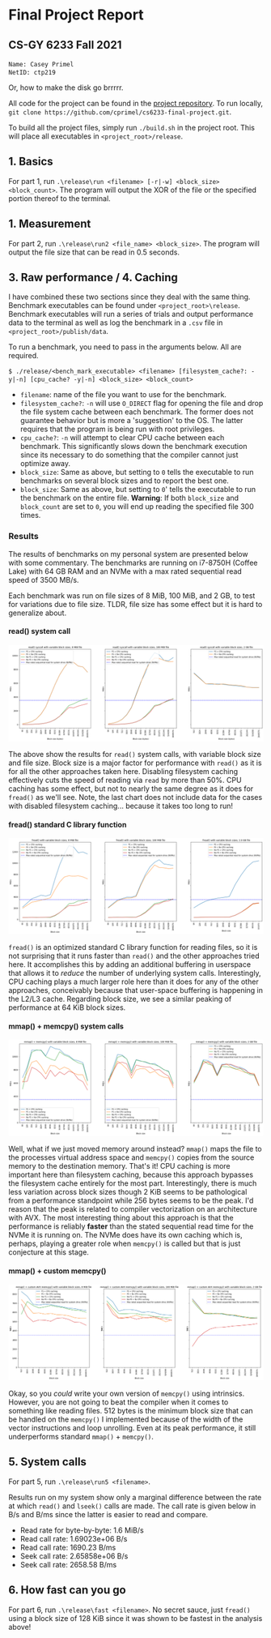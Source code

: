 # Final Project Report
## CS-GY 6233 Fall 2021

```
Name: Casey Primel
NetID: ctp219
```

Or, how to make the disk go brrrrr.

All code for the project can be found in the [project repository](https://github.com/cprimel/cs6233-final-project). To run locally, `git clone https://github.com/cprimel/cs6233-final-project.git`. 

To build all the project files, simply run `./build.sh` in the project root. This will place all executables in `<project_root>/release`.

## 1. Basics

For part 1, run `.\release\run <filename> [-r|-w] <block_size> <block_count>`. The program will output the XOR of the file or the specified portion thereof to the terminal.

## 1. Measurement

For part 2, run `.\release\run2 <file_name> <block_size>`. The program will output the file size that can be read in 0.5 seconds. 

## 3. Raw performance / 4. Caching

I have combined these two sections since they deal with the same thing. Benchmark executables can be found under `<project_root>\release`. Benchmark executables will run a series of trials and output performance data to the terminal as well as log the benchmark in a `.csv` file in `<project_root>/publish/data`. 

To run a benchmark, you need to pass in the arguments below. All are required.
```shell
$ ./release/<bench_mark_executable> <filename> [filesystem_cache?: -y|-n] [cpu_cache? -y|-n] <block_size> <block_count>
```

- `filename`: name of the file you want to use for the benchmark.
- `filesystem_cache?`: `-n` will use `O_DIRECT` flag for opening the file and drop the file system cache between each benchmark. The former does not guarantee behavior but is more a 'suggestion' to the OS. The latter requires that the program is being run with root privileges.
- `cpu_cache?`: `-n` will attempt to clear CPU cache between each benchmark. This significantly slows down the benchmark execution since its necessary to do something that the compiler cannot just optimize away.
- `block_size`: Same as above, but setting to `0` tells the executable to run benchmarks on several block sizes and to report the best one.
- `block_size`: Same as above, but setting to `0`' tells the executable to run the benchmark on the entire file. **Warning**: If both `block_size` and `block_count` are set to `0`, you will end up reading the specified file 300 times.

### Results

The results of benchmarks on my personal system are presented below with some commentary. The benchmarks are running on i7-8750H (Coffee Lake) with 64 GB RAM and an NVMe with a max rated sequential read speed of 3500 MB/s.

Each benchmark was run on file sizes of 8 MiB, 100 MiB, and 2 GB, to test for variations due to file size. TLDR, file size has some effect but it is hard to generalize about.

#### read() system call
![read()](images/read.png)

The above show the results for `read()` system calls, with variable block size and file size. Block size is a major factor for performance with `read()` as it is for all the other approaches taken here. Disabling filesystem caching effectively cuts the speed of reading via `read` by more than 50%. CPU caching has some effect, but not to nearly the same degree as it does for `fread()` as we'll see. Note, the last chart does not include data for the cases with disabled filesystem caching... because it takes too long to run! 

#### fread() standard C library function
![fread()](images/fread.png)

`fread()` is an optimized standard C library function for reading files, so it is not surprising that it runs faster than `read()` and the other approaches tried here. It accomplishes this by adding an additional buffering in userspace that allows it to *reduce* the number of underlying system calls. Interestingly, CPU caching plays a much larger role here than it does for any of the other approaches, conceivably because that user-space buffering is happening in the L2/L3 cache. Regarding block size, we see a similar peaking of performance at 64 KiB block sizes. 

#### mmap() + memcpy() system calls

![mmap() + memcpy()](images/mmapblock.png)

Well, what if we just moved memory around instead? `mmap()` maps the file to the processes virtual address space and `memcpy()` copies from the source memory to the destination memory. That's it! CPU caching is more important here than filesystem caching, because this approach bypasses the filesystem cache entirely for the most part. Interestingly, there is much less variation across block sizes though 2 KiB seems to be pathological from a performance standpoint while 256 bytes seems to be the peak. I'd reason that the peak is related to compiler vectorization on an architecture with AVX. The most interesting thing about this approach is that the performance is reliably **faster** than the stated sequential read time for the NVMe it is running on. The NVMe does have its own caching which is, perhaps, playing a greater role when `memcpy()` is called but that is just conjecture at this stage. 

#### mmap() + custom memcpy()

![mmap() + custom memcpy()](images/mmap_avx.png)

Okay, so you *could* write your own version of `memcpy()` using intrinsics. However, you are not going to beat the compiler when it comes to something like reading files. 512 bytes is the minimum block size that can be handled on the `memcpy()` I implemented because of the width of the vector instructions and loop unrolling. Even at its peak performance, it still underperforms standard `mmap()` + `memcpy()`.


## 5. System calls

For part 5, run `.\release\run5 <filename>`. 

Results run on my system show only a marginal difference between the rate at which `read()` and `lseek()` calls are made. The call rate is given below in B/s and B/ms since the latter is easier to read and compare.

* Read rate for byte-by-byte: 1.6 MiB/s
* Read call rate: 1.69023e+06 B/s
* Read call rate: 1690.23 B/ms
* Seek call rate: 2.65858e+06 B/s
* Seek call rate: 2658.58 B/ms


## 6. How fast can you go

For part 6, run `.\release\fast <filename>`. No secret sauce, just `fread()` using a block size of 128 KiB since it was shown to be fastest in the analysis above!  
